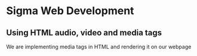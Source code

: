 # Sigma Web Development
<h2>Using HTML audio, video and media tags</h2>
<p>We are implementing media tags in HTML and rendering it on our webpage</p>